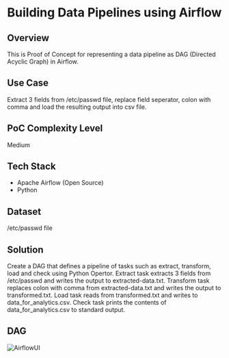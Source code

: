 # Building Data Pipelines using Airflow

## Overview
This is Proof of Concept for representing a data pipeline as DAG (Directed Acyclic Graph) in Airflow.

## Use Case
Extract 3 fields from /etc/passwd file, replace field seperator, colon with comma and load the resulting output into csv file.

## PoC Complexity Level
Medium

## Tech Stack
- Apache Airflow (Open Source)
- Python

## Dataset
/etc/passwd file

## Solution
Create a DAG that defines a pipeline of tasks such as extract, transform, load and check using Python Opertor. Extract task extracts 3 fields from /etc/passwd and writes the output to extracted-data.txt. Transform task replaces colon with comma from extracted-data.txt and writes the output to transformed.txt. Load task reads from transformed.txt and writes to data_for_analytics.csv. Check task prints the contents of data_for_analytics.csv to standard output.

## DAG
![AirflowUI](https://github.com/user-attachments/assets/dc13b74b-0c14-4c83-ad6d-275acefec624)

